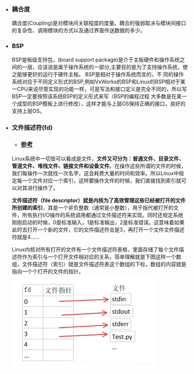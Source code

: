 * ### 耦合度
  耦合度(Coupling)是对模块间关联程度的度量。耦合的强弱取决与模块间接口的复杂性、调用模块的方式以及通过界面传送数据的多少。

* ### BSP
  BSP是板级支持包，(board support package)是介于主板硬件和操作系统之间的一层，应该说是属于操作系统的一部分,主要目的是为了支持操作系统，使之能够更好的运行于硬件主板。
  BSP是相对于操作系统而言的，不 同的操作系统对应于不同定义形式的BSP,例如VxWorks的BSP和Linux的BSP相对于某一CPU来说尽管实现的功能一样，可是写法和接口定义是完全不同的，所以写BSP一定要按照该系统BSP的定义形式来写（BSP的编程过程 大多数是在某一个成型的BSP模板上进行修改），这样才能与上层OS保持正确的接口，良好的支持上层OS。

* ### 文件描述符(fd)
  * ### [参考](https://blog.csdn.net/yushuaigee/article/details/107883964)

  Linux系统中一切皆可以看成是文件，**文件又可分为：普通文件、目录文件、管道文件、堆栈文件、链接文件和设备文件**。在操作这些所谓的文件的时候，我们每操作一次就找一次名字，这会耗费大量的时间和效率。所以Linux中规定每一个文件对应一个索引，这样要操作文件的时候，我们直接找到索引就可以对其进行操作了。

  **文件描述符（file descriptor）就是内核为了高效管理这些已经被打开的文件所创建的索引**，其是一个非负整数（通常是小整数），用于指代被打开的文件，所有执行I/O操作的系统调用都通过文件描述符来实现。同时还规定系统刚刚启动的时候，0是标准输入，1是标准输出，2是标准错误。这意味着如果此时去打开一个新的文件，它的文件描述符会是3，再打开一个文件文件描述符就是4......

  Linux内核对所有打开的文件有一个文件描述符表格，里面存储了每个文件描述符作为索引与一个打开文件相对应的关系，简单理解就是下图这样一个数组，文件描述符（索引）就是文件描述符表这个数组的下标，数组的内容就是指向一个个打开的文件的指针。
  ![](${currentFileDir}/20230515100207.png)
